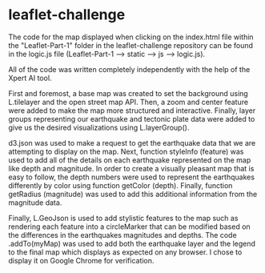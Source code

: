 # leaflet-challenge
The code for the map displayed when clicking on the index.html file within the "Leaflet-Part-1" folder in the leaflet-challenge repository can be found in the logic.js file (Leaflet-Part-1 --> static --> js --> logic.js).

All of the code was written completely independently with the help of the Xpert AI tool.

First and foremost, a base map was created to set the background using L.tilelayer and the open street map API. Then, a zoom and center feature were added to make the map more structured and interactive. Finally, layer groups representing our earthquake and tectonic plate data were added to give us the desired visualizations using L.layerGroup().

d3.json was used to make a request to get the earthquake data that we are attempting to display on the map. Next, function styleInfo (feature) was used to add all of the details on each earthquake represented on the map like depth and magnitude. In order to create a visually pleasant map that is easy to follow, the depth numbers were used to represent the earthquakes differently by color using function getColor (depth). Finally, function getRadius (magnitude) was used to add this additional information from the magnitude data.

Finally, L.GeoJson is used to add stylistic features to the map such as rendering each feature into a circleMarker that can be modified based on the differences in the earthquakes magnitudes and depths. The code .addTo(myMap) was used to add both the earthquake layer and the legend to the final map which displays as expected on any browser. I chose to display it on Google Chrome for verification. 